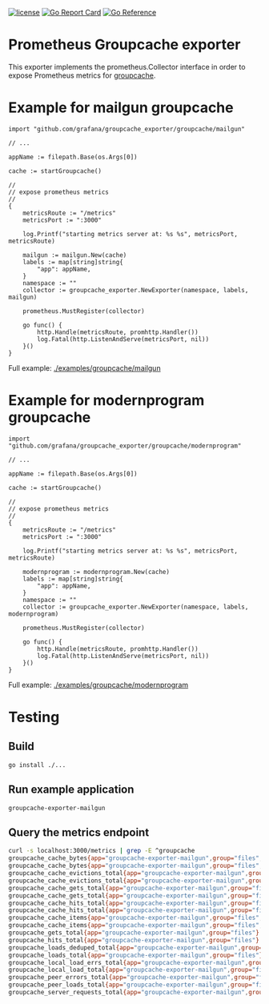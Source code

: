 [![license](http://img.shields.io/badge/license-MIT-blue.svg)](https://github.com/udhos/groupcache_exporter/blob/main/LICENSE)
[![Go Report Card](https://goreportcard.com/badge/github.com/udhos/groupcache_exporter)](https://goreportcard.com/report/github.com/udhos/groupcache_exporter)
[![Go Reference](https://pkg.go.dev/badge/github.com/udhos/groupcache_exporter.svg)](https://pkg.go.dev/github.com/udhos/groupcache_exporter)

# Prometheus Groupcache exporter

This exporter implements the prometheus.Collector interface in order to expose Prometheus metrics for [groupcache](https://github.com/golang/groupcache).

# Example for mailgun groupcache

```golang
import "github.com/grafana/groupcache_exporter/groupcache/mailgun"

// ...

appName := filepath.Base(os.Args[0])

cache := startGroupcache()

//
// expose prometheus metrics
//
{
    metricsRoute := "/metrics"
    metricsPort := ":3000"

    log.Printf("starting metrics server at: %s %s", metricsPort, metricsRoute)

    mailgun := mailgun.New(cache)
    labels := map[string]string{
        "app": appName,
    }
    namespace := ""
    collector := groupcache_exporter.NewExporter(namespace, labels, mailgun)

    prometheus.MustRegister(collector)

    go func() {
        http.Handle(metricsRoute, promhttp.Handler())
        log.Fatal(http.ListenAndServe(metricsPort, nil))
    }()
}
```

Full example: [./examples/groupcache/mailgun](./examples/groupcache/mailgun)

# Example for modernprogram groupcache

```golang
import "github.com/grafana/groupcache_exporter/groupcache/modernprogram"

// ...

appName := filepath.Base(os.Args[0])

cache := startGroupcache()

//
// expose prometheus metrics
//
{
    metricsRoute := "/metrics"
    metricsPort := ":3000"

    log.Printf("starting metrics server at: %s %s", metricsPort, metricsRoute)

    modernprogram := modernprogram.New(cache)
    labels := map[string]string{
        "app": appName,
    }
    namespace := ""
    collector := groupcache_exporter.NewExporter(namespace, labels, modernprogram)

    prometheus.MustRegister(collector)

    go func() {
        http.Handle(metricsRoute, promhttp.Handler())
        log.Fatal(http.ListenAndServe(metricsPort, nil))
    }()
}
```

Full example: [./examples/groupcache/modernprogram](./examples/groupcache/modernprogram)

# Testing

## Build

    go install ./...

## Run example application

    groupcache-exporter-mailgun

## Query the metrics endpoint

```bash
curl -s localhost:3000/metrics | grep -E ^groupcache
groupcache_cache_bytes{app="groupcache-exporter-mailgun",group="files",type="hot"} 0
groupcache_cache_bytes{app="groupcache-exporter-mailgun",group="files",type="main"} 2954
groupcache_cache_evictions_total{app="groupcache-exporter-mailgun",group="files",type="hot"} 0
groupcache_cache_evictions_total{app="groupcache-exporter-mailgun",group="files",type="main"} 1
groupcache_cache_gets_total{app="groupcache-exporter-mailgun",group="files",type="hot"} 4
groupcache_cache_gets_total{app="groupcache-exporter-mailgun",group="files",type="main"} 16
groupcache_cache_hits_total{app="groupcache-exporter-mailgun",group="files",type="hot"} 0
groupcache_cache_hits_total{app="groupcache-exporter-mailgun",group="files",type="main"} 12
groupcache_cache_items{app="groupcache-exporter-mailgun",group="files",type="hot"} 0
groupcache_cache_items{app="groupcache-exporter-mailgun",group="files",type="main"} 1
groupcache_gets_total{app="groupcache-exporter-mailgun",group="files"} 14
groupcache_hits_total{app="groupcache-exporter-mailgun",group="files"} 12
groupcache_loads_deduped_total{app="groupcache-exporter-mailgun",group="files"} 2
groupcache_loads_total{app="groupcache-exporter-mailgun",group="files"} 2
groupcache_local_load_errs_total{app="groupcache-exporter-mailgun",group="files"} 0
groupcache_local_load_total{app="groupcache-exporter-mailgun",group="files"} 2
groupcache_peer_errors_total{app="groupcache-exporter-mailgun",group="files"} 0
groupcache_peer_loads_total{app="groupcache-exporter-mailgun",group="files"} 0
groupcache_server_requests_total{app="groupcache-exporter-mailgun",group="files"} 0
```
